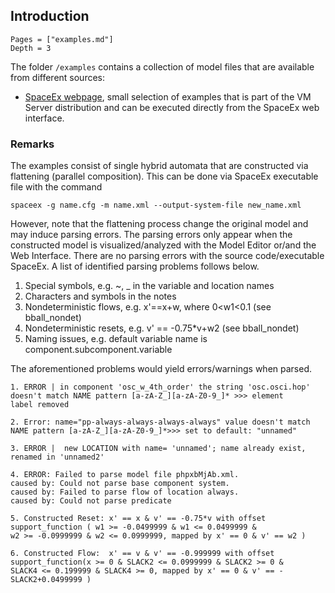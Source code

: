 ## Introduction

```@contents
Pages = ["examples.md"]
Depth = 3
```

The folder `/examples` contains a collection of model files that are available from different
sources:

- [SpaceEx webpage](http://spaceex.imag.fr/download-6), small selection of
  examples that is part of the VM Server distribution and can be executed directly
  from the SpaceEx web interface.

### Remarks

The examples consist of single hybrid automata that are constructed via flattening (parallel composition). This can be done via SpaceEx executable file with the command

`spaceex -g name.cfg -m name.xml --output-system-file new_name.xml`

However, note that the flattening process change the original model and may induce parsing errors. The parsing errors only appear when the constructed model is visualized/analyzed with the Model Editor or/and the Web Interface. There are no parsing errors with the source code/executable SpaceEx. A list of identified parsing problems follows below.

1. Special symbols, e.g. ~, _ in the variable and location names
2. Characters and symbols in the notes
3. Nondeterministic flows, e.g. x'==x+w, where 0<w1<0.1 (see bball_nondet)
4. Nondeterministic resets, e.g. v' == -0.75*v+w2 (see bball_nondet)
5. Naming issues, e.g. default variable name is component.subcomponent.variable

The aforementioned problems would yield errors/warnings when parsed.

```
1. ERROR | in component 'osc_w_4th_order' the string 'osc.osci.hop'  
doesn't match NAME pattern [a-zA-Z_][a-zA-Z0-9_]* >>> element
label removed

2. Error: name="pp-always-always-always-always" value doesn't match
NAME pattern [a-zA-Z_][a-zA-Z0-9_]*>>> set to default: "unnamed"

3. ERROR |  new LOCATION with name= 'unnamed'; name already exist,
renamed in 'unnamed2'

4. ERROR: Failed to parse model file phpxbMjAb.xml.
caused by: Could not parse base component system.
caused by: Failed to parse flow of location always.
caused by: Could not parse predicate

5. Constructed Reset: x' == x & v' == -0.75*v with offset
support_function ( w1 >= -0.0499999 & w1 <= 0.0499999 &
w2 >= -0.0999999 & w2 <= 0.0999999, mapped by x' == 0 & v' == w2 )

6. Constructed Flow:  x' == v & v' == -0.999999 with offset
support_function(x >= 0 & SLACK2 <= 0.0999999 & SLACK2 >= 0 &
SLACK4 <= 0.199999 & SLACK4 >= 0, mapped by x' == 0 & v' == -SLACK2+0.0499999 )
```
